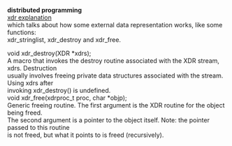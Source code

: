 **distributed programming**  
 [xdr explanation](http://people.redhat.com/rjones/xdr_tests/)    
which talks about how some external data representation works, like some functions:  
xdr_stringlist, xdr_destroy and xdr_free.  

void xdr_destroy(XDR *xdrs);  
A macro that invokes the destroy routine associated with the XDR stream, xdrs. Destruction   
usually involves freeing private data structures associated with the stream. Using xdrs after  
invoking xdr_destroy() is undefined.   
void xdr_free(xdrproc_t proc, char *objp);   
Generic freeing routine. The first argument is the XDR routine for the object being freed.   
The second argument is a pointer to the object itself. Note: the pointer passed to this routine   
is not freed, but what it points to is freed (recursively).   
